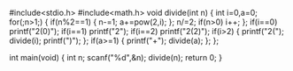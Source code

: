 #include<stdio.h>
#include<math.h>
void divide(int n)
{
    int i=0,a=0;
    for(;n>1;)
    {
        if(n%2==1)
        {
            n-=1;
            a+=pow(2,i);
        };
        n/=2;
        if(n>0) i++;
    };
    if(i==0) printf("2(0)");
    if(i==1) printf("2");
    if(i==2) printf("2(2)");
    if(i>2) 
    {
        printf("2(");
        divide(i);
        printf(")");
    };
    if(a>=1) 
    {
        printf("+");
        divide(a);
    };
};

int main(void)
{
    int n;
    scanf("%d",&n);
    divide(n);
    return 0;
}